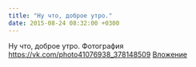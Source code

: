 ```yaml
---
title: "Ну что, доброе утро."
date: 2015-08-24 08:32:00 +0300
---
```


Ну что, доброе утро.
Фотография
<a class="vk-attach" href="https://vk.com/photo41076938_378148509">https://vk.com/photo41076938_378148509</a>
<a class="vk-attach" href="https://vk.com/photo41076938_378148509">Вложение</a>
